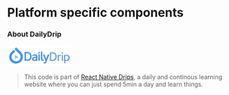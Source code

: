 # Platform specific components


### About DailyDrip
![DailyDrip](dailydrip.png)
>This code is part of [React Native
>Drips](https://www.dailydrip.com/topics/react-native/), a daily and continous
>learning website where you can just spend 5min a day and learn things.
